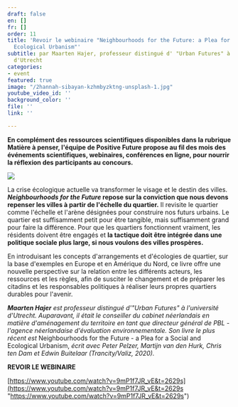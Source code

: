 ```yaml
---
draft: false
en: []
fr: []
order: 11
title: 'Revoir le webinaire "Neighbourhoods for the Future: a Plea for a Social and
  Ecological Urbanism"'
subtitle: par Maarten Hajer, professeur distingué d' "Urban Futures" à l'Université
  d'Utrecht
categories:
- event
featured: true
image: "/2hannah-sibayan-kzhmbyzktng-unsplash-1.jpg"
youtube_video_id: ''
background_color: ''
file: ''
link: ''

---
```

**En complément des ressources scientifiques disponibles dans la rubrique Matière à penser, l'équipe de Positive Future propose au fil des mois des événements scientifiques, webinaires, conférences en ligne, pour nourrir la réflexion des participants au concours.**

![](/webinaire1406.png)

La crise écologique actuelle va transformer le visage et le destin des villes. **_Neighbourhoods for the Future_ repose sur la conviction que nous devons repenser les villes à partir de l'échelle du quartier.** Il revisite le quartier comme l'échelle et l'arène désignées pour construire nos futurs urbains. Le quartier est suffisamment petit pour être tangible, mais suffisamment grand pour faire la différence. Pour que les quartiers fonctionnent vraiment, les résidents doivent être engagés et **la tactique doit être intégrée dans une politique sociale plus large, si nous voulons des villes prospères.**

En introduisant les concepts d'arrangements et d'écologies de quartier, sur la base d'exemples en Europe et en Amérique du Nord, ce livre offre une nouvelle perspective sur la relation entre les différents acteurs, les ressources et les règles, afin de susciter le changement et de préparer les citadins et les responsables politiques à réaliser leurs propres quartiers durables pour l'avenir.

**_Maarten Hajer_** _est professeur distingué d'"Urban Futures" à l'université d'Utrecht. Auparavant, il était le conseiller du cabinet néerlandais en matière d'aménagement du territoire en tant que directeur général de PBL - l'agence néerlandaise d'évaluation environnementale. Son livre le plus récent est_ Neighbourhoods for the Future - a Plea for a Social and Ecological Urbanism, _écrit avec Peter Pelzer, Martijn van den Hurk, Chris ten Dam et Edwin Buitelaar (Trancity/Valiz, 2020)._

**REVOIR LE WEBINAIRE**

[https://www.youtube.com/watch?v=9mP1f7JR_vE&t=2629s](https://www.youtube.com/watch?v=9mP1f7JR_vE&t=2629s "https://www.youtube.com/watch?v=9mP1f7JR_vE&t=2629s")